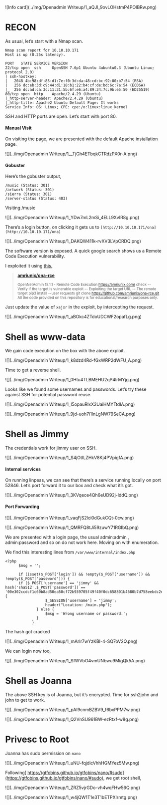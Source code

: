 ![Info card](../img/Openadmin Writeup/1_aQJl_9ovLOHstmP4POIBRw.png)

# RECON

As usual, let’s start with a Nmap scan.

```
Nmap scan report for 10.10.10.171
Host is up (0.25s latency).

PORT   STATE SERVICE VERSION
22/tcp open  ssh     OpenSSH 7.6p1 Ubuntu 4ubuntu0.3 (Ubuntu Linux; protocol 2.0)
| ssh-hostkey:
|   2048 4b:98:df:85:d1:7e:f0:3d:da:48:cd:bc:92:00:b7:54 (RSA)
|   256 dc:eb:3d:c9:44:d1:18:b1:22:b4:cf:de:bd:6c:7a:54 (ECDSA)
|_  256 dc:ad:ca:3c:11:31:5b:6f:e6:a4:89:34:7c:9b:e5:50 (ED25519)
80/tcp open  http    Apache/2.4.29 (Ubuntu)
|_http-server-header: Apache/2.4.29 (Ubuntu)
|_http-title: Apache2 Ubuntu Default Page: It works
Service Info: OS: Linux; CPE: cpe:/o:linux:linux_kernel
```

SSH and HTTP ports are open. Let’s start with port 80.

#### Manual Visit

On visiting the page, we are presented with the default Apache installation page.

![](../img/Openadmin Writeup/1__TjGh4ETbqkCTRdzPX0r-A.png)

#### Gobuster

Here’s the gobuster output,

```
/music (Status: 301)
/artwork (Status: 301)
/sierra (Status: 301)
/server-status (Status: 403)
```

Visiting /music

![](../img/Openadmin Writeup/1_YDw7mL2mSi_4ELL9XvIR8g.png)

There’s a login button, on clicking it gets us to `[http://10.10.10.171/ona](http://10.10.10.171/ona)`

![](../img/Openadmin Writeup/1_DAKQW411k-rvXV3LVpCRDQ.png)

The software version is exposed. A quick google search shows us a Remote Code Execution vulnerability.

I exploited it using [this.](https://github.com/amriunix/ona-rce)

> [**amriunix/ona-rce**](https://github.com/amriunix/ona-rce)
>
> <small>OpenNetAdmin 18.1.1 - Remote Code Execution https://amriunix.com/ check -- Verify if the target is vulnerable exploit -- Exploiting the target URL -- The remote target pip3 install --user requests git clone https://github.com/amriunix/ona-rce.git All the code provided on this repository is for educational/research purposes only.</small>

Just update the value of `xajxr` in the exploit, by intercepting the request.

![](../img/Openadmin Writeup/1_aBOkc4ZTdoUDCWF2opafLg.png)

# Shell as www-data

We gain code execution on the box with the above exploit.

![](../img/Openadmin Writeup/1_k8dzd4Rd-fGxWRP2dWFU_A.png)

Time to get a reverse shell.

![](../img/Openadmin Writeup/1_0Htu4TLBMEHU2qP4lrMYjg.png)

Looks like we found some usernames and passwords. Let’s try these against SSH for potential password reuse.

![](../img/Openadmin Writeup/1_l5opauRlxX2UaiHMYTtdIA.png)

![](../img/Openadmin Writeup/1_9jd-uoh7i1InLgNW79SeCA.png)

# Shell as Jimmy

The credentials work for jimmy user on SSH.

![](../img/Openadmin Writeup/1_S4jOtILZHkV8Kj4PVpigfA.png)

#### Internal services

On running linpeas, we can see that there’s a service running locally on port 52846. Let’s port forward it to our box and check what it’s got.

![](../img/Openadmin Writeup/1_3KVqece4Qh6eUD92j-lddQ.png)

#### Port Forwarding

![](../img/Openadmin Writeup/1_vaqFjS2lci0dGukCQt-0cw.png)

![](../img/Openadmin Writeup/1_QMRFQ8tJi59zuwY71RGIbQ.png)

We are presented with a login page, the usual admin:admin , admin:password and so on do not work here. Moving on with enumeration.

We find this interesting lines from `/var/www/internal/index.php`

```
<?php
      $msg = '';

      if (isset($_POST['login']) && !empty($_POST['username']) && !empty($_POST['password'])) {
      if ($_POST['username'] == 'jimmy' && hash('sha512',$_POST['password']) == '00e302ccdcf1c60b8ad50ea50cf72b939705f49f40f0dc658801b4680b7d758eebdc2e9f9ba8ba3ef8a8bb9a796d34ba2e856838ee9bdde852b8ec3b3a0523b1') {
                  $_SESSION['username'] = 'jimmy';
                  header("Location: /main.php");
              } else {
                  $msg = 'Wrong username or password.';
              }
            }
```

The hash got cracked

![](../img/Openadmin Writeup/1_mArIr7wYzKBI-4-SQ7oV2Q.png)

We can login now too,

![](../img/Openadmin Writeup/1_SfWVbO4vmUNbwu9MigQk5A.png)

# Shell as Joanna

The above SSH key is of Joanna, but it’s encrypted. Time for ssh2john and john to get to work.

![](../img/Openadmin Writeup/1_pAI9cnmBZBV9_f6bxPPM7w.png)

![](../img/Openadmin Writeup/1_Q2VnSU961BW-ezRtxf-w8g.png)

# Privesc to Root

Joanna has sudo permission on `nano`

![](../img/Openadmin Writeup/1_uNU-fqjdicVhhHGMYez5Mw.png)

Following[ https://gtfobins.github.io/gtfobins/nano/#sudo](https://gtfobins.github.io/gtfobins/nano/#sudo), we get root shell,

![](../img/Openadmin Writeup/1_ZRZ5vjrGDo-vh4wqFHw56Q.png)

![](../img/Openadmin Writeup/1_w4jQW1T1e3T1bETPXIrmtg.png)
